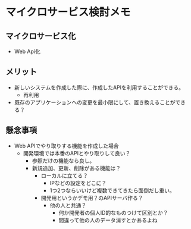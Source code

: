 # マイクロサービス検討メモ
## マイクロサービス化
- Web Api化

## メリット
- 新しいシステムを作成した際に、作成したAPIを利用することができる。
  - 再利用
- 既存のアプリケーションへの変更を最小限にして、置き換えることができる？

## 懸念事項
- Web APIでやり取りする機能を作成した場合
  - 開発環境では本番のAPIとやり取りして良い？
    - 参照だけの機能なら良し。
    - 新規追加、更新、削除がある機能は？
      - ローカルに立てる？
        - IPなどの設定をどこに？
        - 1つ2つならいいけど複数できてきたら面倒だし重い。
      - 開発用というかデモ用？のAPIサーバ作る？
        - 他の人と共通？
          - 何か開発者の個人ID的なものつけて区別とか？
          - 間違って他の人のデータ消すとかあるよね
